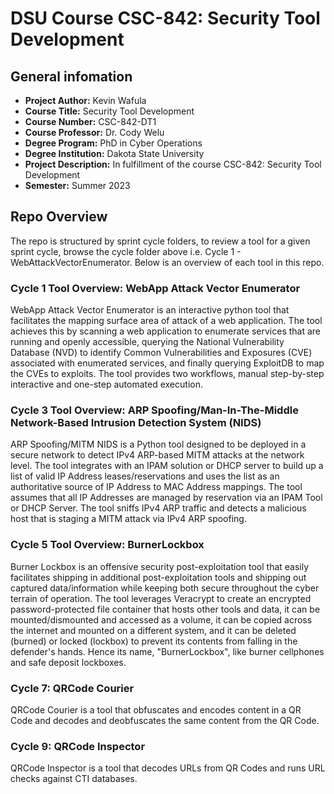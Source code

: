 # DSU Course CSC-842: Security Tool Development

## General infomation
- **Project Author:**  Kevin Wafula
- **Course Title:** Security Tool Development
- **Course Number:** CSC-842-DT1
- **Course Professor:** Dr. Cody Welu
- **Degree Program:** PhD in Cyber Operations
- **Degree Institution:** Dakota State University  
- **Project Description:** In fulfillment of the course CSC-842: Security Tool Development
- **Semester:** Summer 2023

## Repo Overview
The repo is structured by sprint cycle folders, to review a tool for a given sprint cycle, browse the cycle folder above i.e. Cycle 1 - WebAttackVectorEnumerator. Below is an overview of each tool in this repo.

### Cycle 1 Tool Overview:  WebApp Attack Vector Enumerator
WebApp Attack Vector Enumerator is an interactive python tool that facilitates the mapping surface area of attack of a web application. The tool achieves this by scanning a web application to enumerate services that are running and openly accessible, querying the National Vulnerability Database (NVD) to identify Common Vulnerabilities and Exposures (CVE) associated with enumerated services, and finally querying ExploitDB to map the CVEs to exploits. The tool provides two workflows, manual step-by-step interactive and one-step automated execution.

### Cycle 3 Tool Overview: ARP Spoofing/Man-In-The-Middle Network-Based Intrusion Detection System (NIDS) 
ARP Spoofing/MITM NIDS is a Python tool designed to be deployed in a secure network to detect IPv4 ARP-based MITM attacks at the network level. The tool integrates with an IPAM solution or DHCP server to build up a list of valid IP Address leases/reservations and uses the list as an authoritative source of IP Address to MAC Address mappings. The tool assumes that all IP Addresses are managed by reservation via an IPAM Tool or DHCP Server. The tool sniffs IPv4 ARP traffic and detects a malicious host that is staging a MITM attack via IPv4 ARP spoofing.

### Cycle 5 Tool Overview: BurnerLockbox
Burner Lockbox is an offensive security post-exploitation tool that easily facilitates shipping in additional post-exploitation tools and shipping out captured data/information while keeping both secure throughout the cyber terrain of operation. The tool leverages Veracrypt to create an encrypted password-protected file container that hosts other tools and data, it can be mounted/dismounted and accessed as a volume, it can be copied across the internet and mounted on a different system, and it can be deleted (burned) or locked (lockbox) to prevent its contents from falling in the defender's hands. Hence its name, "BurnerLockbox", like burner cellphones and safe deposit lockboxes.

### Cycle 7: QRCode Courier
QRCode Courier is a tool that obfuscates and encodes content in a QR Code and decodes and deobfuscates the same content from the QR Code.

### Cycle 9: QRCode Inspector
QRCode Inspector is a tool that decodes URLs from QR Codes and runs URL checks against CTI databases.
